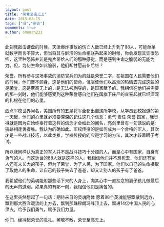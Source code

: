```yaml
---
layout: post
title: "荣誉至高无上"
date: 2015-08-15
tags: ["旧","杂谈"]
comments: true
author: oneman233
---
```


此刻我敲击键盘的时候，天津爆炸事故的伤亡人数已经上升到了88人，可能单单就数字而言不算大，但当将其与鲜活的生命相联系起来的时候，你会发现其实很恐怖，这里种恐怖并非是鬼片带给人们的那种感觉，而是感到生命之脆弱的无能为力。但，为何生命如此脆弱，他们却甘愿前仆后继？

荣誉。所有参与这场事故的消防官兵们为的就是荣誉二字，在祖国在人民需要他们的时候，他们奋不顾身，这是他们的使命，但驱使他们以高涨的热情去完成这些的是荣誉，这是至高无上的，是无法被剥夺的，是国家赋予的。我相信在他们被需要的那一刻时，他们能够感受到这种荣誉感自他们在国旗下庄严的宣誓起就已经深深的扎根在他们的心里。

西点军校世界闻名，美国所有的五星将军全都出自这所学校，从学员到校报道的第一天起，他们的心里就必须要深深的记住这几个信念：勇气 责任 荣誉 国家，我觉得就是因为它始终奉行着这样的信念才会如此的闻名，亮剑里曾有一句话说的是:狭路相逢勇者胜。我认为的确如此。军校传授的是如何成为一个合格的军人，其次才是一些战斗技巧，以此类推，学校传授的的应是学习的方法，其次才该着眼于考试。

所以我同样认为真正的军人并不是战斗技巧十分超的人，而是心中有国家，自身有勇气的人。而这逝世的88人就是这样的人，我相信他们并不想死去，他们还有家人还有未长大的孩子，但为了荣誉，为了人民，为了国家。他们以自己的生命换取了取他人的生命，让自己的孩子失去了爸爸，却又让别人的孩子有了爸爸。

我希望他们的英魂能附那些活下来的人身上，向其心中一直挂念的妻子孩儿做最后的无声的道别。如果真的有那一刻，我相信他们是痛苦的。

在这里突然想起了一句话：期待来日的灵魂附体 愿着88个英魂能够飘散到远方，飘到那大西洋暖流的上方去，飘到那珠穆朗玛峰顶上去，飘进14亿中国人民的心里去。给予我们勇气，赋予我们力量。

你们，经得起荣誉的洗礼。英魂不散，荣誉至高无上。